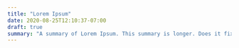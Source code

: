 ```yaml
---
title: "Lorem Ipsum"
date: 2020-08-25T12:10:37-07:00
draft: true
summary: "A summary of Lorem Ipsum. This summary is longer. Does it fix anything?"
---
```


